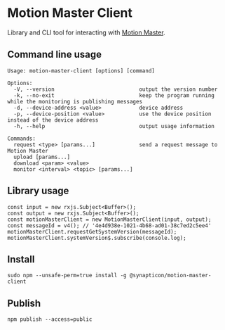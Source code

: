 # Motion Master Client

Library and CLI tool for interacting with [Motion Master](https://github.com/synapticon/motion-master).

## Command line usage

    Usage: motion-master-client [options] [command]

    Options:
      -V, --version                           output the version number
      -k, --no-exit                           keep the program running while the monitoring is publishing messages
      -d, --device-address <value>            device address
      -p, --device-position <value>           use the device position instead of the device address
      -h, --help                              output usage information

    Commands:
      request <type> [params...]              send a request message to Motion Master
      upload [params...]
      download <param> <value>
      monitor <interval> <topic> [params...]

## Library usage

    const input = new rxjs.Subject<Buffer>();
    const output = new rxjs.Subject<Buffer>();
    const motionMasterClient = new MotionMasterClient(input, output);
    const messageId = v4(); // '4e4d938e-1021-4b68-ad01-38c7ed2c5ee4'
    motionMasterClient.requestGetSystemVersion(messageId);
    motionMasterClient.systemVersion$.subscribe(console.log);

## Install

    sudo npm --unsafe-perm=true install -g @synapticon/motion-master-client

## Publish

    npm publish --access=public
